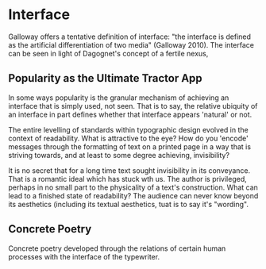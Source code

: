 # Interface #

Galloway offers a tentative definition of interface: "the interface is defined as the artificial differentiation of two media" (Galloway 2010). The interface can be seen in light of Dagognet's concept of a fertile nexus, 

## Popularity as the Ultimate Tractor App ##

In some ways popularity is the granular mechanism of achieving an interface that is simply used, not seen. That is to say, the relative ubiquity of an interface in part defines whether that interface appears 'natural' or not.

The entire levelling of standards within typographic design evolved in the context of readability. What is attractive to the eye? How do you 'encode' messages through the formatting of text on a printed page in a way that is striving towards, and at least to some degree achieving, invisibility?

It is no secret that for a long time text sought invisibility in its conveyance. That is a romantic ideal which has stuck wth us. The author is privileged, perhaps in no small part to the physicality of a text's construction. What can lead to a finished state of readability? The audience can never know beyond its aesthetics (including its textual aesthetics, tuat is to say it's "wording".

## Concrete Poetry ##

Concrete poetry developed through the relations of certain human processes with the interface of the typewriter.
